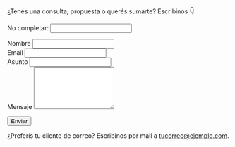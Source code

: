 ¿Tenés una consulta, propuesta o querés sumarte? Escribinos 👇

<form name="contacto" method="POST" data-netlify="true" netlify-honeypot="bot-field">
  <input type="hidden" name="form-name" value="contacto" />
  <p class="hidden"><label>No completar: <input name="bot-field" /></label></p>

  <div class="field">
    <label for="name">Nombre</label>
    <input id="name" name="name" type="text" required />
  </div>

  <div class="field">
    <label for="email">Email</label>
    <input id="email" name="email" type="email" required />
  </div>

  <div class="field">
    <label for="subject">Asunto</label>
    <input id="subject" name="subject" type="text" />
  </div>

  <div class="field">
    <label for="message">Mensaje</label>
    <textarea id="message" name="message" rows="6" required></textarea>
  </div>

  <button type="submit" class="btn">Enviar</button>
</form>

¿Preferís tu cliente de correo? Escribinos por mail a tucorreo@ejemplo.com<a href="mailto:tucorreo@ejemplo.com"></a>.